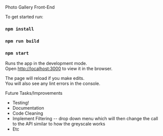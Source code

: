 Photo Gallery Front-End

To get started run:

### `npm install`
### `npm run build`
### `npm start`

Runs the app in the development mode.<br />
Open [http://localhost:3000](http://localhost:3000) to view it in the browser.

The page will reload if you make edits.<br />
You will also see any lint errors in the console.


Future Tasks/Improvements
- Testing!
- Documentation
- Code Cleaning
- Implement Filtering -- drop down menu which will then change the call to the API similar to how the greyscale works
- Etc